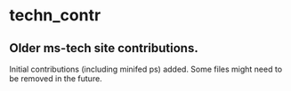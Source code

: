 # techn_contr
Older ms-tech site contributions.
----
Initial contributions (including minifed ps) added. Some files might need to be removed in the future.
